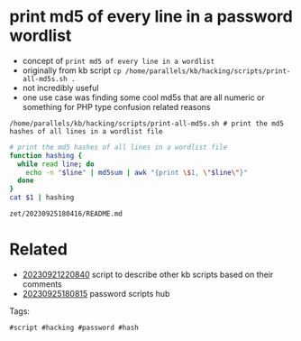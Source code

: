 # print md5 of every line in a password wordlist

- concept of `print md5 of every line in a wordlist`
- originally from kb script `cp /home/parallels/kb/hacking/scripts/print-all-md5s.sh .`
- not incredibly useful
- one use case was finding some cool md5s that are all numeric or something for PHP type confusion related reasons

```
/home/parallels/kb/hacking/scripts/print-all-md5s.sh # print the md5 hashes of all lines in a wordlist file
```

```bash
# print the md5 hashes of all lines in a wordlist file
function hashing {
  while read line; do
    echo -n "$line" | md5sum | awk "{print \$1, \"$line\"}"
  done
}
cat $1 | hashing
```

` zet/20230925180416/README.md `

# Related

- [20230921220840](/zet/20230921220840/README.md) script to describe other kb scripts based on their comments
- [20230925180815](/zet/20230925180815/README.md) password scripts hub

Tags:

    #script #hacking #password #hash
